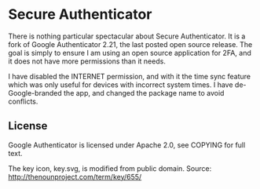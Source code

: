 # Secure Authenticator

There is nothing particular spectacular about Secure Authenticator. It is a fork of Google Authenticator 2.21, the last posted open source release. The goal is simply to ensure I am using an open source application for 2FA, and it does not have more permissions than it needs.

I have disabled the INTERNET permission, and with it the time sync feature which was only useful for devices with incorrect system times. I have de-Google-branded the app, and changed the package name to avoid conflicts.

## License

Google Authenticator is licensed under Apache 2.0, see COPYING for full text.

The key icon, key.svg, is modified from public domain. Source: http://thenounproject.com/term/key/655/
